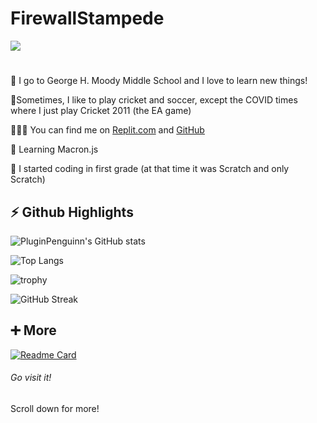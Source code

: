 # **FirewallStampede** #
![](https://komarev.com/ghpvc/?username=FirewallStampede)
#
🏫 I go to George H. Moody Middle School and I love to learn new things!

🏏Sometimes, I like to play cricket and soccer, except the COVID times where I just play Cricket 2011 (the EA game)

👨🏻‍💻 You can find me on [Replit.com](http://repl.it/@YashasShah) and [GitHub](http://github.com/ParrotCode101)

🌱 Learning Macron.js

🤯 I started coding in first grade (at that time it was Scratch and only Scratch)

##

## **⚡ Github Highlights** ##

![PluginPenguinn's GitHub stats](https://github-readme-stats.vercel.app/api?username=FirewallStampede&show_icons=true&theme=react)

![Top Langs](https://github-readme-stats.vercel.app/api/top-langs/?username=FirewallStampede&layout=compact&theme=react)

![trophy](https://github-profile-trophy.vercel.app/?username=FirewallStampede&theme=nord)

![GitHub Streak](https://github-readme-streak-stats.herokuapp.com/?user=FirewallStampede&theme=react)

##

## **➕ More** ##
[![Readme Card](https://github-readme-stats.vercel.app/api/pin/?username=FirewallStampede&repo=Build-a-Better-README&theme=react)](https://github.com/PluginPenguin/Build-a-Better-README)
###### Go visit it!

Scroll down for more!
